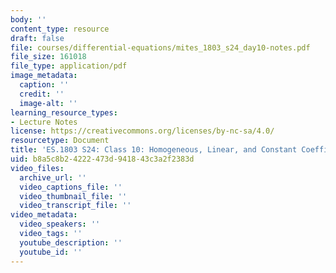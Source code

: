 ```yaml
---
body: ''
content_type: resource
draft: false
file: courses/differential-equations/mites_1803_s24_day10-notes.pdf
file_size: 161018
file_type: application/pdf
image_metadata:
  caption: ''
  credit: ''
  image-alt: ''
learning_resource_types:
- Lecture Notes
license: https://creativecommons.org/licenses/by-nc-sa/4.0/
resourcetype: Document
title: 'ES.1803 S24: Class 10: Homogeneous, Linear, and Constant Coefficient DEs (cont.)'
uid: b8a5c8b2-4222-473d-9418-43c3a2f2383d
video_files:
  archive_url: ''
  video_captions_file: ''
  video_thumbnail_file: ''
  video_transcript_file: ''
video_metadata:
  video_speakers: ''
  video_tags: ''
  youtube_description: ''
  youtube_id: ''
---
```

